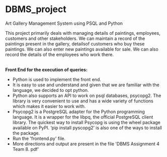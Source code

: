 # DBMS_project
Art Gallery Management System using PSQL and Python <br>

This project primarily deals with managing details of paintings, employees, customers 
and other stakeholders. We can maintain a record of the paintings present in the gallery, 
detailsof customers who buy these paintings. We can also enter new paintings available 
for sale. We can also record the details of the employees who work there.
<br> 
<br>

<b> Front End for the execution of queries: </b> <br>
-	Python is used to implement the front end.
- It is easy to use and understand and given that we are familiar with the language, we decided to opt python.
- Python also supports an API to work on psql databases, psycopg2. The library is very convenient to use and has a wide variety of functions which makes it easier to work with.
- Psycopg2 is a PostgreSQL adapter for the Python programming language. It is a wrapper for the libpq, the official PostgreSQL client library.  The quickest way to install Psycopg is using the wheel package available on PyPI. ‘pip install pyscopg2’ is also one of the ways to install the package.
- Run the 'frontend.py' file.
- More directions and output are present in the file 'DBMS Assignment 4 Team 8. pdf'
